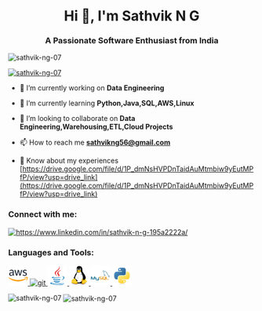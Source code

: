 <h1 align="center">Hi 👋, I'm Sathvik N G</h1>
<h3 align="center">A Passionate Software Enthusiast from India</h3>

<p align="left"> <img src="https://komarev.com/ghpvc/?username=sathvik-ng-07&label=Profile%20views&color=0e75b6&style=flat" alt="sathvik-ng-07" /> </p>

<p align="left"> <a href="https://github.com/ryo-ma/github-profile-trophy"><img src="https://github-profile-trophy.vercel.app/?username=sathvik-ng-07" alt="sathvik-ng-07" /></a> </p>

- 🔭 I’m currently working on **Data Engineering**

- 🌱 I’m currently learning **Python,Java,SQL,AWS,Linux**

- 👯 I’m looking to collaborate on **Data Engineering,Warehousing,ETL,Cloud Projects**

- 📫 How to reach me **sathvikng56@gmail.com**

- 📄 Know about my experiences [https://drive.google.com/file/d/1P_dmNsHVPDnTaidAuMtmbiw9yEutMPfP/view?usp=drive_link](https://drive.google.com/file/d/1P_dmNsHVPDnTaidAuMtmbiw9yEutMPfP/view?usp=drive_link)

<h3 align="left">Connect with me:</h3>
<p align="left">
<a href="https://linkedin.com/in/https://www.linkedin.com/in/sathvik-n-g-195a2222a/" target="blank"><img align="center" src="https://raw.githubusercontent.com/rahuldkjain/github-profile-readme-generator/master/src/images/icons/Social/linked-in-alt.svg" alt="https://www.linkedin.com/in/sathvik-n-g-195a2222a/" height="30" width="40" /></a>
</p>

<h3 align="left">Languages and Tools:</h3>
<p align="left"> <a href="https://aws.amazon.com" target="_blank" rel="noreferrer"> <img src="https://raw.githubusercontent.com/devicons/devicon/master/icons/amazonwebservices/amazonwebservices-original-wordmark.svg" alt="aws" width="40" height="40"/> </a> <a href="https://git-scm.com/" target="_blank" rel="noreferrer"> <img src="https://www.vectorlogo.zone/logos/git-scm/git-scm-icon.svg" alt="git" width="40" height="40"/> </a> <a href="https://www.java.com" target="_blank" rel="noreferrer"> <img src="https://raw.githubusercontent.com/devicons/devicon/master/icons/java/java-original.svg" alt="java" width="40" height="40"/> </a> <a href="https://www.linux.org/" target="_blank" rel="noreferrer"> <img src="https://raw.githubusercontent.com/devicons/devicon/master/icons/linux/linux-original.svg" alt="linux" width="40" height="40"/> </a> <a href="https://www.mysql.com/" target="_blank" rel="noreferrer"> <img src="https://raw.githubusercontent.com/devicons/devicon/master/icons/mysql/mysql-original-wordmark.svg" alt="mysql" width="40" height="40"/> </a> <a href="https://www.python.org" target="_blank" rel="noreferrer"> <img src="https://raw.githubusercontent.com/devicons/devicon/master/icons/python/python-original.svg" alt="python" width="40" height="40"/> </a> </p>

<p><img align="left" src="https://github-readme-stats.vercel.app/api/top-langs?username=sathvik-ng-07&show_icons=true&locale=en&layout=compact" alt="sathvik-ng-07" /></p>

<p>&nbsp;<img align="center" src="https://github-readme-stats.vercel.app/api?username=sathvik-ng-07&show_icons=true&locale=en" alt="sathvik-ng-07" /></p>



